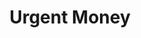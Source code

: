 ---
title: Urgent Money
slug: urgent-money
updated-on: '2024-05-30T13:44:31.749Z'
created-on: '2024-05-30T13:41:46.671Z'
published-on: '2024-05-30T13:54:32.469Z'
f_city-state-2:
- cms/city/victorville-ca.md
- cms/city/chatsworth-ca.md
- cms/city/lancaster-ca.md
- cms/city/rosamond-ca.md
- cms/city/salem-or.md
- cms/city/portland-or.md
- cms/city/vancouver-wa.md
f_locations:
- cms/payday-loan/urgent-money-28268.md
- cms/payday-loan/urgent-money-28269.md
- cms/payday-loan/urgent-money-28270.md
- cms/payday-loan/urgent-money-28271.md
- cms/payday-loan/urgent-money-28272.md
- cms/payday-loan/urgent-money-28273.md
- cms/payday-loan/urgent-money-28274.md
- cms/payday-loan/urgent-money-28275.md
- cms/payday-loan/urgent-money-28276.md
- cms/payday-loan/urgent-money-28277.md
f_states:
- cms/state/california.md
- cms/state/oregon.md
- cms/state/washington.md
layout: '[company].html'
tags: company
---